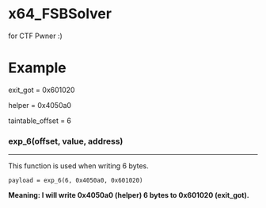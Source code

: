 # x64_FSBSolver
for CTF Pwner :)

# Example
exit_got = 0x601020

helper = 0x4050a0

taintable_offset = 6

### exp_6(offset, value, address)
---
This function is used when writing 6 bytes.

`payload = exp_6(6, 0x4050a0, 0x601020)`

**Meaning: I will write 0x4050a0 (helper) 6 bytes to 0x601020 (exit_got).**





